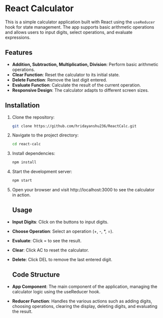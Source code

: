 # React Calculator

This is a simple calculator application built with React using the `useReducer` hook for state management. The app supports basic arithmetic operations and allows users to input digits, select operations, and evaluate expressions.

## Features

- **Addition, Subtraction, Multiplication, Division**: Perform basic arithmetic operations.
- **Clear Function**: Reset the calculator to its initial state.
- **Delete Function**: Remove the last digit entered.
- **Evaluate Function**: Calculate the result of the current operation.
- **Responsive Design**: The calculator adapts to different screen sizes.

## Installation

1. Clone the repository:

   ```bash
   git clone https://github.com/hridayanshu236/ReactCalc.git
2. Navigate to the project directory:
   ```bash
   cd react-calc
3. Install dependencies:
    ```bash
   npm install
4. Start the development server:
    ```bash
   npm start
6. Open your browser and visit http://localhost:3000 to see the calculator in action.

   ## Usage
- **Input Digits**: Click on the buttons to input digits.
- **Choose Operation**: Select an operation (+, -, *, ÷).
- **Evaluate**: Click = to see the result.
- **Clear**: Click AC to reset the calculator.
- **Delete**: Click DEL to remove the last entered digit.

  ## Code Structure
- **App Component**: The main component of the application, managing the calculator logic using the useReducer hook.
- **Reducer Function**: Handles the various actions such as adding digits, choosing operations, clearing the display,   deleting digits, and evaluating the result.
   
